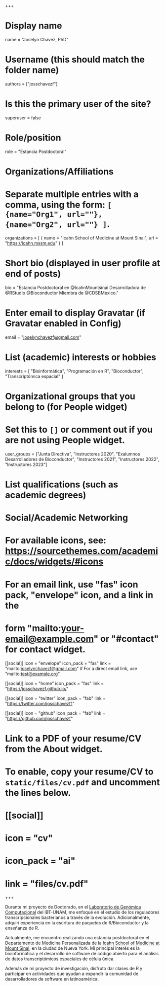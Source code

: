 +++
# Display name
name = "Joselyn Chavez, PhD"

# Username (this should match the folder name)
authors = ["josschavezf"]

# Is this the primary user of the site?
superuser = false

# Role/position
role = "Estancia Postdoctoral"

# Organizations/Affiliations
#   Separate multiple entries with a comma, using the form: `[ {name="Org1", url=""}, {name="Org2", url=""} ]`.
organizations = [ { name = "Icahn School of Medicine at Mount Sinai", url = "https://icahn.mssm.edu" } ]

# Short bio (displayed in user profile at end of posts)
bio = "Estancia Postdoctoral en @IcahnMountsinai Desarrolladora de @RStudio @Bioconductor Miembra de @CDSBMexico."

# Enter email to display Gravatar (if Gravatar enabled in Config)
email = "joselynchavezf@gmail.com"

# List (academic) interests or hobbies
interests = [
  "Bioinformática",
  "Programación en R",
  "Bioconductor",
  "Transcriptómica espacial"
]

# Organizational groups that you belong to (for People widget)
#   Set this to `[]` or comment out if you are not using People widget.
user_groups = ["Junta Directiva", "Instructores 2020", "Exalumnos Desarrolladores de Bioconductor", "Instructores 2021", "Instructores 2022", "Instructores 2023"]

# List qualifications (such as academic degrees)

# Social/Academic Networking
# For available icons, see: https://sourcethemes.com/academic/docs/widgets/#icons
#   For an email link, use "fas" icon pack, "envelope" icon, and a link in the
#   form "mailto:your-email@example.com" or "#contact" for contact widget.

[[social]]
  icon = "envelope"
  icon_pack = "fas"
  link = "mailto:joselynchavezf@gmail.com"  # For a direct email link, use "mailto:test@example.org".

[[social]]
  icon = "home"
  icon_pack = "fas"
  link = "https://josschavezf.github.io/"

[[social]]
  icon = "twitter"
  icon_pack = "fab"
  link = "https://twitter.com/josschavezf1"

[[social]]
  icon = "github"
  icon_pack = "fab"
  link = "https://github.com/josschavezf"

# Link to a PDF of your resume/CV from the About widget.
# To enable, copy your resume/CV to `static/files/cv.pdf` and uncomment the lines below.
# [[social]]
#   icon = "cv"
#   icon_pack = "ai"
#   link = "files/cv.pdf"

+++

Durante mi proyecto de Doctorado, en el [Laboratorio de Genómica Computacional](https://biocomputo2.ibt.unam.mx) del IBT-UNAM, me enfoqué en el estudio de los reguladores transcripcionales bacterianos a través de la evolución. Adicionalmente, adquirí experiencia en la escritura de paquetes de R/Bioconductor y la enseñanza de R.

Actualmente, me encuentro realizando una estancia postdoctoral en el Departamento de Medicina Personalizada de la [Icahn School of Medicine at Mount Sinai](https://icahn.mssm.edu), en la ciudad de Nueva York. Mi principal interés es la bioinformática y el desarrollo de software de código abierto para el análisis de datos transcriptómicos espaciales de célula única. 

Además de mi proyecto de investigación, disfruto dar clases de R y participar en actividades que ayudan a expandir la comunidad de desarrolladores de software en latinoamérica.




